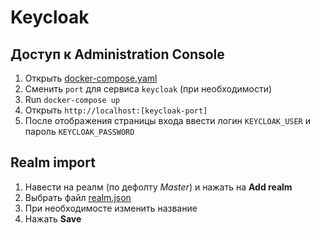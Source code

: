 # Keycloak

## Доступ к Administration Console

1. Открыть [docker-compose.yaml](../../../docker-compose.yaml)
2. Сменить `port` для сервиса `keycloak` (при необходимости)
3. Run `docker-compose up`
4. Открыть `http://localhost:[keycloak-port]`
5. После отображения страницы входа ввести логин `KEYCLOAK_USER` и пароль `KEYCLOAK_PASSWORD`

## Realm import

1. Навести на реалм (по дефолту *Master*) и нажать на **Add realm**
2. Выбрать файл [realm.json](./realm.json)
3. При необходимосте изменить название
4. Нажать **Save**
